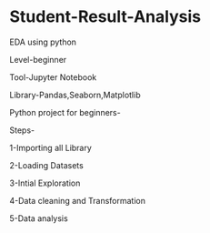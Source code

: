 # Student-Result-Analysis

EDA using python

Level-beginner

Tool-Jupyter Notebook

Library-Pandas,Seaborn,Matplotlib

Python project for beginners-

Steps-

1-Importing all Library

2-Loading Datasets

3-Intial Exploration

4-Data cleaning and Transformation

5-Data analysis
